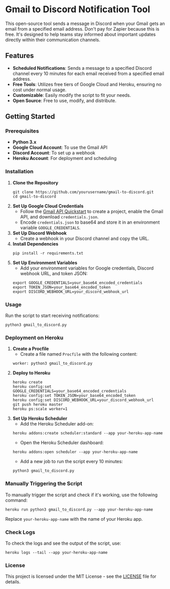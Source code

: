 <!DOCTYPE html>
<html lang="en">
<head>
<meta charset="UTF-8">
<meta name="viewport" content="width=device-width, initial-scale=1.0">
</head>
<body>
<h1>Gmail to Discord Notification Tool</h1>
<p>This open-source tool sends a message in Discord when your Gmail gets an email from a specified email address. Don't pay for Zapier because this is free. It's designed to help teams stay informed about important updates directly within their communication channels.</p>

<h2>Features</h2>
<ul>
<li><strong>Scheduled Notifications</strong>: Sends a message to a specified Discord channel every 10 minutes for each email received from a specified email address.</li>
<li><strong>Free Tools</strong>: Utilizes free tiers of Google Cloud and Heroku, ensuring no cost under normal usage.</li>
<li><strong>Customizable</strong>: Easily modify the script to fit your needs.</li>
<li><strong>Open Source</strong>: Free to use, modify, and distribute.</li>
</ul>

<h2>Getting Started</h2>
<h3>Prerequisites</h3>
<ul>
<li><strong>Python 3.x</strong></li>
<li><strong>Google Cloud Account</strong>: To use the Gmail API</li>
<li><strong>Discord Account</strong>: To set up a webhook</li>
<li><strong>Heroku Account</strong>: For deployment and scheduling</li>
</ul>
<h3>Installation</h3>
<ol>
<li><strong>Clone the Repository</strong>
<pre><code>git clone https://github.com/yourusername/gmail-to-discord.git
cd gmail-to-discord</code></pre>
</li>
<li><strong>Set Up Google Cloud Credentials</strong>
<ul>
<li>Follow the <a href="https://developers.google.com/gmail/api/quickstart/python">Gmail API Quickstart</a> to create a project, enable the Gmail API, and download <code>credentials.json</code>.</li>
<li>Encode <code>credentials.json</code> to base64 and store it in an environment variable <code>GOOGLE_CREDENTIALS</code>.</li>
</ul>
</li>
<li><strong>Set Up Discord Webhook</strong>
<ul>
<li>Create a webhook in your Discord channel and copy the URL.</li>
</ul>
</li>
<li><strong>Install Dependencies</strong>
<pre><code>pip install -r requirements.txt</code></pre>
</li>
<li><strong>Set Up Environment Variables</strong>
<ul>
<li>Add your environment variables for Google credentials, Discord webhook URL, and token JSON:</li>
</ul>
<pre><code>export GOOGLE_CREDENTIALS=your_base64_encoded_credentials
export TOKEN_JSON=your_base64_encoded_token
export DISCORD_WEBHOOK_URL=your_discord_webhook_url</code></pre>
</li>
</ol>

<h3>Usage</h3>
<p>Run the script to start receiving notifications:</p>
<pre><code>python3 gmail_to_discord.py</code></pre>

<h3>Deployment on Heroku</h3>
<ol>
<li><strong>Create a Procfile</strong>
<ul>
<li>Create a file named <code>Procfile</code> with the following content:</li>
</ul>
<pre><code>worker: python3 gmail_to_discord.py</code></pre>
</li>
<li><strong>Deploy to Heroku</strong>
<pre><code>heroku create
heroku config:set GOOGLE_CREDENTIALS=your_base64_encoded_credentials
heroku config:set TOKEN_JSON=your_base64_encoded_token
heroku config:set DISCORD_WEBHOOK_URL=your_discord_webhook_url
git push heroku master
heroku ps:scale worker=1</code></pre>
</li>
<li><strong>Set Up Heroku Scheduler</strong>
<ul>
<li>Add the Heroku Scheduler add-on:</li>
</ul>
<pre><code>heroku addons:create scheduler:standard --app your-heroku-app-name</code></pre>
<ul>
<li>Open the Heroku Scheduler dashboard:</li>
</ul>
<pre><code>heroku addons:open scheduler --app your-heroku-app-name</code></pre>
<ul>
<li>Add a new job to run the script every 10 minutes:</li>
</ul>
<pre><code>python3 gmail_to_discord.py</code></pre>
</li>
</ol>

<h3>Manually Triggering the Script</h3>
<p>To manually trigger the script and check if it's working, use the following command:</p>
<pre><code>heroku run python3 gmail_to_discord.py --app your-heroku-app-name</code></pre>
<p>Replace <code>your-heroku-app-name</code> with the name of your Heroku app.</p>

<h3>Check Logs</h3>
<p>To check the logs and see the output of the script, use:</p>
<pre><code>heroku logs --tail --app your-heroku-app-name</code></pre>

<h3>License</h3>
<p>This project is licensed under the MIT License - see the <a href="LICENSE">LICENSE</a> file for details.</p>
</body>
</html>
